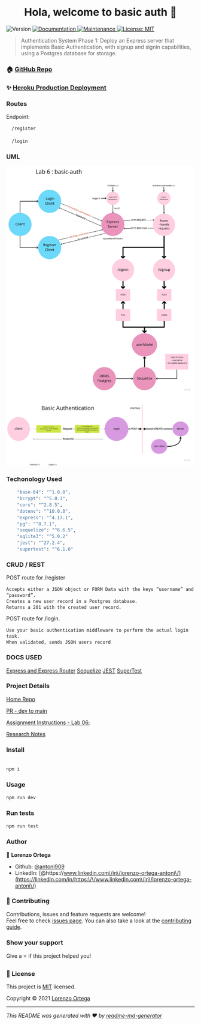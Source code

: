 <h1 align="center"> Hola, welcome to basic auth 👋 </h1>
<p>
  <img alt="Version" src="https://img.shields.io/badge/version-1.0.0-blue.svg?cacheSeconds=2592000" />
  <a href="https://github.com/antoni909/api-server#readme" target="_blank">
    <img alt="Documentation" src="https://img.shields.io/badge/documentation-yes-brightgreen.svg" />
  </a>
  <a href="https://github.com/antoni909/api-server/graphs/commit-activity" target="_blank">
    <img alt="Maintenance" src="https://img.shields.io/badge/Maintained%3F-yes-green.svg" />
  </a>
  <a href="https://github.com/antoni909/api-server/blob/master/LICENSE" target="_blank">
    <img alt="License: MIT" src="https://img.shields.io/github/license/antoni909/basic-auth" />
  </a>
</p>

> Authentication System Phase 1: Deploy an Express server that implements Basic Authentication, with signup and signin capabilities, using a Postgres database for storage.

### 🏠 [GitHub Repo](https://github.com/antoni909/basic-auth)

### ✨ [Heroku Production Deployment](https://basic-auth.herokuapp.com/)

### Routes

Endpoint:

  ```sh
    /register
  
    /login
  ```

### UML

![UML express app](assets/UML_BasicAuth.jpg)
![basic-authentication](assets/UML_Basic_Auth.jpg)

### Techonology Used

```sh
    "base-64": "^1.0.0",
    "bcrypt": "^5.0.1",
    "cors": "^2.8.5",
    "dotenv": "^10.0.0",
    "express": "^4.17.1",
    "pg": "^8.7.1",
    "sequelize": "^6.6.5",
    "sqlite3": "^5.0.2"
    "jest": "^27.2.4",
    "supertest": "^6.1.6"
```

### CRUD / REST

POST route for /register

    Accepts either a JSON object or FORM Data with the keys “username” and “password”.
    Creates a new user record in a Postgres database.
    Returns a 201 with the created user record.

POST route for /login.

    Use your basic authentication middleware to perform the actual login task.
    When validated, sends JSON users record


### DOCS USED

[Express and Express Router](https://expressjs.com/en/4x/api.html#router.route)
[Sequelize](https://sequelize.org/master/)
[JEST](https://archive.jestjs.io/docs/en/getting-started.html)
[SuperTest](https://www.npmjs.com/package/supertest)

### Project Details

[Home Repo](https://github.com/antoni909/basic-auth)

[PR - dev to main](https://github.com/antoni909/basic-auth/pull/2)

[Assignment Instructions - Lab 06](./assignment.md);

[Research Notes](./notes.md)

### Install

```sh

npm i

```

### Usage

```sh
npm run dev
```

### Run tests

```sh
npm run test
```

### Author

👤 **Lorenzo Ortega**

* Github: [@antoni909](https://github.com/antoni909)
* LinkedIn: [@https:\/\/www.linkedin.com\/in\/lorenzo-ortega-antoni\/](https://linkedin.com/in/https:\/\/www.linkedin.com\/in\/lorenzo-ortega-antoni\/)

### 🤝 Contributing

Contributions, issues and feature requests are welcome!<br />Feel free to check [issues page](https://github.com/antoni909/server-deployment-practice/issues). You can also take a look at the [contributing guide](https://github.com/antoni909/server-deployment-practice/blob/master/CONTRIBUTING.md).

### Show your support

Give a ⭐️ if this project helped you!

### 📝 License

This project is [MIT](https://github.com/antoni909/server-deployment-practice/blob/master/LICENSE) licensed.

Copyright © 2021 [Lorenzo Ortega](https://github.com/antoni909)<br />

***
_This README was generated with ❤️ by [readme-md-generator](https://github.com/kefranabg/readme-md-generator)_
